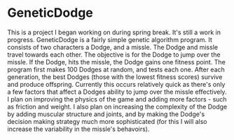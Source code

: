 # GeneticDodge
This is a project I began working on during spring break. It's still a work in progress. GeneticDodge is a fairly simple genetic algorithm
program. It consists of two characters a Dodge, and a missle. The Dodge and missle travel towards each other. The objective
is for the Dodge to jump over the missle. If the Dodge, hits the missle, the Dodge gains one fitness point. The program first
makes 100 Dodges at random, and tests each one. After each generation, the best Dodges (those with the lowest fitness scores)
survive and produce offspring. Currently this occurs relatively quick as there's only a few factors that affect a Dodges 
ability to jump over the missle effectively. I plan on improving the physics of the game and adding more factors - such as 
friction and weight. I also plan on increasing the complexity of the Dodge by adding muscular structure and joints, and by 
making the Dodge's decision making strategy much more sophisticated (for this I will also increase the variability in the
missle's behavoirs).

